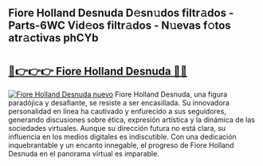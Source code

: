 ## Fiore Holland Desnuda D𝚎sn𝚞dos filtr𝚊dos - Parts-6WC Vid𝚎os filtr𝚊dos - N𝚞evas f𝚘tos atr𝚊ctivas phCYb

# <h2><a href="http://mb1tnsq.tromn.icu/?c=Fiore+Holland+Desnuda">🔗👉👉👉 Fiore Holland Desnuda 🔗🔗</a></h2>

[![Fiore Holland Desnuda nuevo](https://i.imgur.com/pEAQMta.gif)](http://mb1tnsq.tromn.icu/?c=Fiore+Holland+Desnuda)
Fiore Holland Desnuda, una figura paradójica y desafiante, se resiste a ser encasillada. Su innovadora personalidad en línea ha cautivado y enfurecido a sus seguidores, generando discusiones sobre ética, expresión artística y la dinámica de las sociedades virtuales. Aunque su dirección futura no está clara, su influencia en los medios digitales es indiscutible. Con una dedicación inquebrantable y un encanto innegable, el progreso de Fiore Holland Desnuda en el panorama virtual es imparable.
